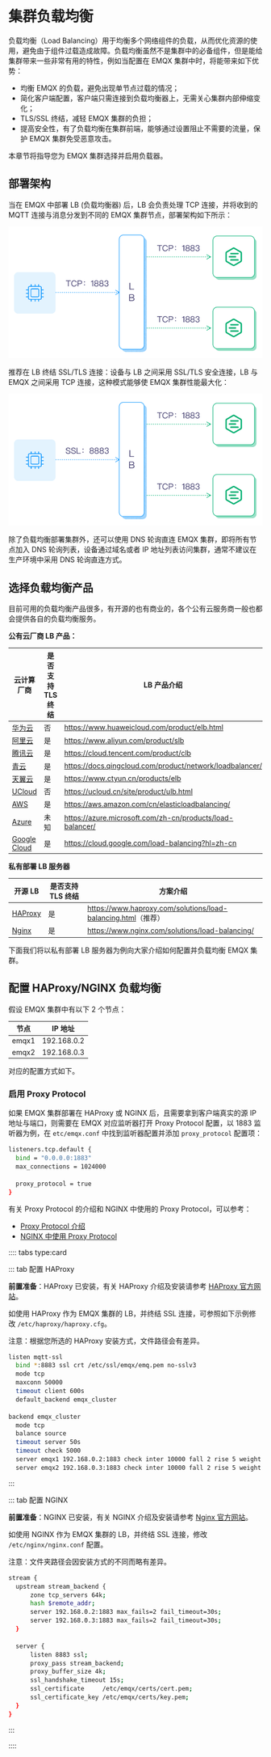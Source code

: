 # 集群负载均衡

负载均衡（Load Balancing）用于均衡多个网络组件的负载，从而优化资源的使用，避免由于组件过载造成故障。负载均衡虽然不是集群中的必备组件，但是能给集群带来一些非常有用的特性，例如当配置在 EMQX 集群中时，将能带来如下优势：

- 均衡 EMQX 的负载，避免出现单节点过载的情况；
- 简化客户端配置，客户端只需连接到负载均衡器上，无需关心集群内部伸缩变化；
- TLS/SSL 终结，减轻 EMQX 集群的负担；
- 提高安全性，有了负载均衡在集群前端，能够通过设置阻止不需要的流量，保护 EMQX 集群免受恶意攻击。

本章节将指导您为 EMQX 集群选择并启用负载器。

## 部署架构

当在 EMQX 中部署  LB (负载均衡器) 后，LB 会负责处理 TCP 连接，并将收到的 MQTT 连接与消息分发到不同的 EMQX 集群节点，部署架构如下所示：

![EMQX TCP 负载均衡部署](./assets/lb_2.png)

推荐在 LB 终结 SSL/TLS 连接：设备与 LB 之间采用 SSL/TLS 安全连接，LB 与 EMQX 之间采用 TCP 连接，这种模式能够使 EMQX 集群性能最大化：

![EMQX 负载均衡终结 TLS 部署](./assets/lb_3.png)

除了负载均衡部署集群外，还可以使用 DNS 轮询直连 EMQX 集群，即将所有节点加入 DNS 轮询列表，设备通过域名或者 IP 地址列表访问集群，通常不建议在生产环境中采用 DNS 轮询直连方式。

## 选择负载均衡产品

目前可用的负载均衡产品很多，有开源的也有商业的，各个公有云服务商一般也都会提供各自的负载均衡服务。

**公有云厂商 LB 产品：**

| 云计算厂商                                | 是否支持 TLS 终结 | LB 产品介绍                                                 |
| ----------------------------------------- | ----------------- | ----------------------------------------------------------- |
| [华为云](https://www.huaweicloud.com)     | 否                | <https://www.huaweicloud.com/product/elb.html>              |
| [阿里云](https://www.aliyun.com)          | 是                | <https://www.aliyun.com/product/slb>                        |
| [腾讯云](https://cloud.tencent.com)       | 是                | <https://cloud.tencent.com/product/clb>                     |
| [青云](https://qingcloud.com)             | 是                | <https://docs.qingcloud.com/product/network/loadbalancer/>  |
| [天翼云](https://www.ctyun.cn)            | 是                | <https://www.ctyun.cn/products/elb>                         |
| [UCloud](https://ucloud.cn)               | 否                | <https://ucloud.cn/site/product/ulb.html>                   |
| [AWS](https://aws.amazon.com)             | 是                | <https://aws.amazon.com/cn/elasticloadbalancing/>           |
| [Azure](https://azure.microsoft.com)      | 未知              | <https://azure.microsoft.com/zh-cn/products/load-balancer/> |
| [Google Cloud](https://cloud.google.com/) | 是                | <https://cloud.google.com/load-balancing?hl=zh-cn>          |

**私有部署 LB 服务器**

| 开源 LB                            | 是否支持 TLS 终结 | 方案介绍                                                        |
| ---------------------------------- | ----------------- | --------------------------------------------------------------- |
| [HAProxy](https://www.haproxy.org) | 是                | <https://www.haproxy.com/solutions/load-balancing.html>（推荐） |
| [Nginx](https://www.nginx.com)     | 是                | <https://www.nginx.com/solutions/load-balancing/>               |

下面我们将以私有部署 LB 服务器为例向大家介绍如何配置并负载均衡 EMQX 集群。

## 配置 HAProxy/NGINX 负载均衡

假设 EMQX 集群中有以下 2 个节点：

| 节点  | IP 地址     |
| ----- | ----------- |
| emqx1 | 192.168.0.2 |
| emqx2 | 192.168.0.3 |

对应的配置方式如下。

### 启用 Proxy Protocol

如果 EMQX 集群部署在 HAProxy 或 NGINX 后，且需要拿到客户端真实的源 IP 地址与端口，则需要在 EMQX 对应监听器打开 Proxy Protocol 配置，以 1883 监听器为例，在 `etc/emqx.conf` 中找到监听器配置并添加 `proxy_protocol` 配置项：

```bash
listeners.tcp.default {
  bind = "0.0.0.0:1883"
  max_connections = 1024000

  proxy_protocol = true
}
```

有关 Proxy Protocol 的介绍和 NGINX 中使用的 Proxy Protocol，可以参考：

- [Proxy Protocol 介绍](https://www.haproxy.com/blog/haproxy/proxy-protocol)
- [NGINX 中使用 Proxy Protocol](https://docs.nginx.com/nginx/admin-guide/load-balancer/using-proxy-protocol/)

:::: tabs type:card

::: tab 配置 HAProxy

**前置准备**：HAProxy 已安装，有关 HAProxy 介绍及安装请参考 [HAProxy 官方网站](http://www.haproxy.org/)。

如使用 HAProxy 作为 EMQX 集群的 LB，并终结 SSL 连接，可参照如下示例修改 `/etc/haproxy/haproxy.cfg`。

注意：根据您所选的 HAProxy 安装方式，文件路径会有差异。

```bash
listen mqtt-ssl
  bind *:8883 ssl crt /etc/ssl/emqx/emq.pem no-sslv3
  mode tcp
  maxconn 50000
  timeout client 600s
  default_backend emqx_cluster

backend emqx_cluster
  mode tcp
  balance source
  timeout server 50s
  timeout check 5000
  server emqx1 192.168.0.2:1883 check inter 10000 fall 2 rise 5 weight 1
  server emqx2 192.168.0.3:1883 check inter 10000 fall 2 rise 5 weight 1
```

:::

::: tab 配置 NGINX

**前置准备**：NGINX 已安装，有关 NGINX 介绍及安装请参考 [Nginx 官方网站](https://www.nginx.com/)。

如使用 NGINX 作为 EMQX 集群的 LB，并终结 SSL 连接，修改 `/etc/nginx/nginx.conf` 配置。

注意：文件夹路径会因安装方式的不同而略有差异。

```bash
stream {
  upstream stream_backend {
      zone tcp_servers 64k;
      hash $remote_addr;
      server 192.168.0.2:1883 max_fails=2 fail_timeout=30s;
      server 192.168.0.3:1883 max_fails=2 fail_timeout=30s;
  }

  server {
      listen 8883 ssl;
      proxy_pass stream_backend;
      proxy_buffer_size 4k;
      ssl_handshake_timeout 15s;
      ssl_certificate     /etc/emqx/certs/cert.pem;
      ssl_certificate_key /etc/emqx/certs/key.pem;
  }
}
```

:::

::::
